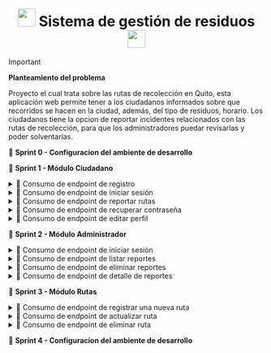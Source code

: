 <h1 align='center'> <img src = 'https://github.com/user-attachments/assets/48c067ac-bc07-44c9-bf48-58156d802c77' height='35px'>
 Sistema de gestión de residuos <img src = 'https://github.com/user-attachments/assets/48c067ac-bc07-44c9-bf48-58156d802c77' height='35px'>
</h1>

> [!IMPORTANT]
> **Planteamiento del problema**
>
> Proyecto el cual trata sobre las rutas de recolección en Quito, esta aplicación web permite tener a los ciudadanos informados sobre que recorridos se hacen en la ciudad, además, del tipo de residuos, horario.
Los ciudadanos tiene la opcion de reportar incidentes relacionados con las rutas de recolección, para que los administradores puedar revisarlas y poder solventarlas.

🚮 **Sprint 0 - Configuracion del ambiente de desarrollo**

🚮 **Sprint 1 - Módulo Ciudadano**

<details> 
    <summary>🧩 Consumo de endpoint de registro </summary>
      
>     - En esta sección el usuario podrá registrarse llenando los siguientes campos
>  
>    <img src='https://github.com/user-attachments/assets/9bc4f75f-95ae-482a-9ec8-7fcfdeef323b' height='400px'>
</details>

<details> 
    <summary>🧩 Consumo de endpoint de iniciar sesión </summary>
      
>     - En esta sección el usuario podra iniciar sesión llenando los siguientes campos
>  
>    <img src='https://github.com/user-attachments/assets/800fd190-7dbb-4c62-a7b9-5d49e8266253' height='400px'>
</details>

<details> 
    <summary>🧩 Consumo de endpoint de reportar rutas </summary>
      
>     - En esta sección, el usuario podrá reportar una ruta o cualquier inconveniente,
>     colocando el día en el cual ocurrió el suceso, la hora, el lugar y una descripción del mismo.
>  
>    <img src='https://github.com/user-attachments/assets/020694de-8fba-4be8-a4ad-30526f53a326' height='400px'>
</details>

<details> 
    <summary>🧩 Consumo de endpoint de recuperar contraseña </summary>
      
>     - En esta sección, el usuario podrá recuperar su contraseña, dado el caso que se la haya olvidado
>       teniendo en cuenta que debera colocar el mismo correo electrónico que ingreso al instante de haberse registrado
>  
>    <img src='https://github.com/user-attachments/assets/ee18b310-9b75-4f0b-85d3-6be48c7157db' height='400px'>
</details>

<details> 
    <summary>🧩 Consumo de endpoint de editar perfil </summary>
      
>     - En esta sección, el usuario podrá editar su perfil, dirigiendo se al botón de "Editar perfil"
>  
>    <img src='https://github.com/user-attachments/assets/d12e41ad-5924-4225-be14-5415b476ee14' height='300px'>

>     - El usuario podrá visualizar los cambios de su perfil.
>  
>    <img src ='https://github.com/user-attachments/assets/39635819-acff-41ef-b83a-9af831034d00' height='300px'>
>
</details>


🚮 **Sprint 2 - Módulo Administrador**

<details> 
    <summary>🧩 Consumo de endpoint de iniciar sesión </summary>
      
>     - En esta sección el administrador podrá iniciar sesión, siempre y cuando especifique en su contraseña la palabra "admin___"
>  
>    <img src='https://github.com/user-attachments/assets/5a1dc461-6aa4-4009-9256-34febd2c5dc4' height='300px'>
>
>     - Esta es la pantalla de inicio que podrá observar el administrador.
>  
>    <img src='https://github.com/user-attachments/assets/3e84b777-add1-4008-b6d8-f1c603f602f4' height='300px'>
</details>

<details> 
    <summary>🧩 Consumo de endpoint de listar reportes </summary>
      
>     - En esta sección el administrador podrá visualizar una lista de los reportes por parte de los ciudadanos
>  
>    <img src='https://github.com/user-attachments/assets/4d6c7949-ca56-4d3a-9dbc-44f8cddd2a40' height='400px'>
</details>

<details> 
    <summary>🧩 Consumo de endpoint de eliminar reportes </summary>
      
>     - En esta sección el administrador podrá eliminar de una lista los reportes por parte de los ciudadanos
>  
>    <img src='https://github.com/user-attachments/assets/93027729-9f59-45fd-a862-5eaa0ebeae7c' height='400px'>
</details>

<details> 
    <summary>🧩 Consumo de endpoint de detalle de reportes </summary>
      
>     - En esta sección el administrador podrá visualizar un detalle de cada reporte
>  
>    <img src='https://github.com/user-attachments/assets/f9c2f1d1-7e9d-4959-8ba8-236e942e28ae' height='400px'>
</details>


🚮 **Sprint 3 - Módulo Rutas**

<details> 
    <summary>🧩 Consumo de endpoint de registrar una nueva ruta </summary>
      
>     - En esta sección el administrador podrá registrar una nueva ruta.
>  
>    <img src='https://github.com/user-attachments/assets/1b70459a-bcd7-4e09-8fd4-656fc0cdacad' height='400px'>
</details>

<details> 
    <summary>🧩 Consumo de endpoint de actualizar ruta </summary>
      
>     - En esta sección el administrador podrá actualizar una ruta, también podrá buscar la ruta que desea
>  
>    <img src='https://github.com/user-attachments/assets/ff609f39-83fc-4f26-9e62-254e42a928cb' height='400px'>
</details>

<details> 
    <summary>🧩 Consumo de endpoint de eliminar ruta </summary>
      
>     - En esta sección el administrador podrá eliminar una ruta
>  
>    <img src='https://github.com/user-attachments/assets/0ebabc48-3a68-4526-ad23-60bc3766cc4d' height='400px'>
</details>


🚮 **Sprint 4 - Configuracion del ambiente de desarrollo**


